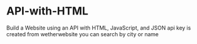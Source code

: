# API-with-HTML
Build a Website using an API with HTML, JavaScript, and JSON
api key is created from wetherwebsite
you can search by city or  name
